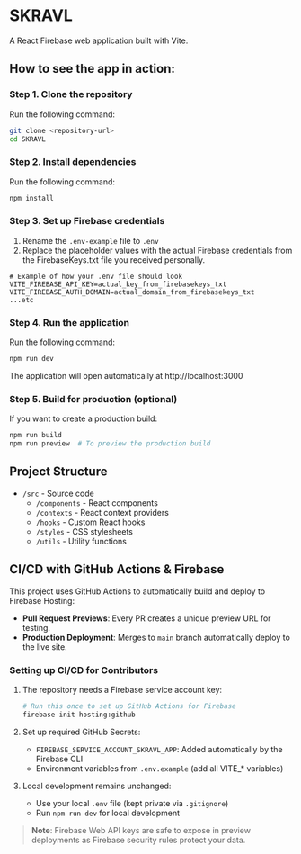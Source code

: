 # SKRAVL

A React Firebase web application built with Vite.

## How to see the app in action:

### Step 1. Clone the repository

Run the following command:

```bash
git clone <repository-url>
cd SKRAVL
```

### Step 2. Install dependencies

Run the following command:

```bash
npm install
```

### Step 3. Set up Firebase credentials

1. Rename the `.env-example` file to `.env`
2. Replace the placeholder values with the actual Firebase credentials from the FirebaseKeys.txt file you received personally.

```
# Example of how your .env file should look
VITE_FIREBASE_API_KEY=actual_key_from_firebasekeys_txt
VITE_FIREBASE_AUTH_DOMAIN=actual_domain_from_firebasekeys_txt
...etc
```

### Step 4. Run the application

Run the following command:

```bash
npm run dev
```

The application will open automatically at http://localhost:3000

### Step 5. Build for production (optional)

If you want to create a production build:

```bash
npm run build
npm run preview  # To preview the production build
```

## Project Structure

- `/src` - Source code
  - `/components` - React components
  - `/contexts` - React context providers
  - `/hooks` - Custom React hooks
  - `/styles` - CSS stylesheets
  - `/utils` - Utility functions

## CI/CD with GitHub Actions & Firebase

This project uses GitHub Actions to automatically build and deploy to Firebase Hosting:

- **Pull Request Previews**: Every PR creates a unique preview URL for testing.
- **Production Deployment**: Merges to `main` branch automatically deploy to the live site.

### Setting up CI/CD for Contributors

1. The repository needs a Firebase service account key:

   ```bash
   # Run this once to set up GitHub Actions for Firebase
   firebase init hosting:github
   ```

2. Set up required GitHub Secrets:

   - `FIREBASE_SERVICE_ACCOUNT_SKRAVL_APP`: Added automatically by the Firebase CLI
   - Environment variables from `.env.example` (add all VITE\_\* variables)

3. Local development remains unchanged:
   - Use your local `.env` file (kept private via `.gitignore`)
   - Run `npm run dev` for local development

> **Note**: Firebase Web API keys are safe to expose in preview deployments as Firebase security rules protect your data.
